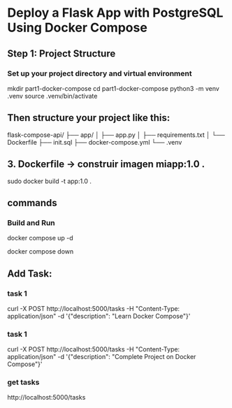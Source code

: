 # Deploy a Flask App with PostgreSQL Using Docker Compose

## Step 1: Project Structure
### Set up your project directory and virtual environment
mkdir part1-docker-compose
cd part1-docker-compose
python3 -m venv .venv
source .venv/bin/activate

## Then structure your project like this:
flask-compose-api/
├── app/
│   ├── app.py
│   ├── requirements.txt
│   └── Dockerfile
├── init.sql
├── docker-compose.yml
└── .venv


##  3. Dockerfile → construir imagen miapp:1.0 .
sudo docker build -t app:1.0 .

## commands
### Build and Run
docker compose up -d

docker compose down

## Add Task:
### task 1
curl -X POST http://localhost:5000/tasks -H "Content-Type: application/json" -d '{"description": "Learn Docker Compose"}'

### task 1
curl -X POST http://localhost:5000/tasks -H "Content-Type: application/json" -d '{"description": "Complete Project on Docker Compose"}'

### get tasks
http://localhost:5000/tasks

